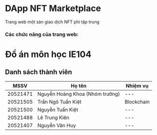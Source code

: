 # DApp NFT Marketplace
Trang web một sàn giao dịch NFT phi tập trung
### Các chức năng của trang web:

# Đồ án môn học IE104
## Danh sách thành viên
| MSSV | Họ tên |Nhiệm vụ|
| --- | ----------- |--------------------|
| 20521471 | Nguyễn Hoàng Khoa (Nhóm trưởng) |---|
| 20521505 | Trần Ngô Tuấn Kiệt |Blockchain|
| 20521500 | Nguyễn Tuấn Kiệt |---|
| 20521488| Lê Trung Kiên |---|
| 20521407 | Nguyễn Văn Huy |---|
